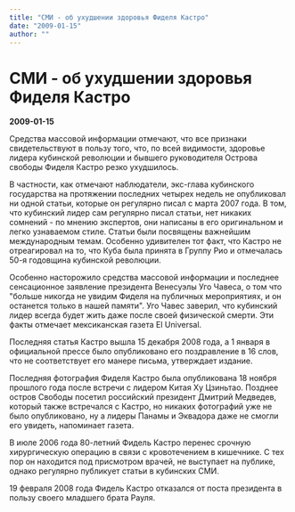 ```yaml
---
title: "СМИ - об ухудшении здоровья Фиделя Кастро"
date: "2009-01-15"
author: ""
---
```


# СМИ - об ухудшении здоровья Фиделя Кастро

**2009-01-15** 

Средства массовой информации отмечают, что все признаки свидетельствуют в пользу того, что, по всей видимости, здоровье лидера кубинской революции и бывшего руководителя Острова свободы Фиделя Кастро резко ухудшилось.

В частности, как отмечают наблюдатели, экс-глава кубинского государства на протяжении последних четырех недель не опубликовал ни одной статьи, которые он регулярно писал с марта 2007 года. В том, что кубинский лидер сам регулярно писал статьи, нет никаких сомнений - по мнению экспертов, они написаны в его оригинальном и легко узнаваемом стиле. Статьи были посвящены важнейшим международным темам. Особенно удивителен тот факт, что Кастро не отреагировал на то, что Куба была принята в Группу Рио и отмечалась 50-я годовщина кубинской революции.

Особенно насторожило средства массовой информации и последнее сенсационное заявление президента Венесуэлы Уго Чавеса, о том что "больше никогда не увидим Фиделя на публичных мероприятиях, и он останется только в нашей памяти". Уго Чавес заверил, что кубинский лидер всегда будет жить даже после своей физической смерти. Эти факты отмечает мексиканская газета El Universal.

Последняя статья Кастро вышла 15 декабря 2008 года, а 1 января в официальной прессе было опубликовано его поздравление в 16 слов, что не соответствует его манере письма, утверждает издание.

Последняя фотография Фиделя Кастро была опубликована 18 ноября прошлого года после встречи с лидером Китая Ху Цзиньтао. Позднее остров Свободы посетил российский президент Дмитрий Медведев, который также встречался с Кастро, но никаких фотографий уже не было опубликовано, ну а лидеры Панамы и Эквадора даже не смогли его увидеть, напоминает газета.

В июле 2006 года 80-летний Фидель Кастро перенес срочную хирургическую операцию в связи с кровотечением в кишечнике. С тех пор он находится под присмотром врачей, не выступает на публике, однако регулярно публикует статьи в кубинских СМИ.

19 февраля 2008 года Фидель Кастро отказался от поста президента в пользу своего младшего брата Рауля.